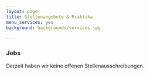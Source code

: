 ```yaml
---
layout: page
title: Stellenangebote & Praktika
menu_services: yes
background: backgrounds/services.jpg

---
```


### Jobs

Derzeit haben wir keine offenen Stellenausschreibungen.

<!--<a href="http://okfn.de/blog/2015/08/Stellenausschreibung-DIGIWHIST/">Front-end Developer (w/m) für das H2020 EU-Forschungsprojekt "The Digital Whistleblower. Fiscal Transparency, Risk Assessment and Impact of Good Governance Policies Assessed" (DIGIWHIST)</a> 


### Praktika


**Open Knowledge Foundation Deutschland sucht eine/n Praktikanten/in zum nächstmöglichen Zeitpunkt**

Du interessierst dich für Technologie, Politik, Design und Aktivismus. Storytelling ist deine Leidenschaft und das Internet dein Zuhause. Bloggen, schreiben und twittern machen dir Spaß. Du wolltest schon immer mal für eine NGO arbeiten, hast eine eigenständige Arbeitsweise, Lust viel zu lernen und dich weiterzuentwickeln.

Trifft auf dich zu? Dann freuen wir uns darauf, dich kennenzulernen. Wir bieten dir spannende Projekte, viel Freiraum für persönliche Entwicklung und flache Hierarchien.

* Start: ab sofort
* Zeit: 20h/Woche, befristet auf 3 Monate
* Gehalt: 660 Euro/Monat brutto 
* Ort: Open Knowledge Foundation Deutschland e.V., Berlin

Unterstützen würdest du uns beim Kultur-Hackathon [Coding da Vinci](http://codingdavinci.de), der Fortsetzung des [Energyhackdays](http://energyhack.de) und dem Informationsfreiheitsportal [FragdenStaat](https://fragdenstaat.de).

**Deine Aufgaben:**

* Mithilfe bei der Dokumentation von Coding da Vinci 2015
* Rechercheaufgaben
* Verfassen von Texten für Webseiten
* Betreuung von PR und Öffentlichkeitsarbeit
* Betreuung von IFG-Anfragen

**Deine Skills:**

* (Grund)kenntnisse von Informationsfreiheit
* Erfahrung in der Team- und Projektarbeit
* Open Data ist dir ein Begriff
* gute Schreibe
* Erfahrung mit Fundraising von Vorteil
* Programmier- und Designkenntnisse von Vorteil
* Sinn für Humor von Vorteil

Wenn du Interesse hast, dann schick uns deine Bewerbung per E-Mail an [getinvolved@okfn.de](mailto:getinvolved@okfn.de) 

Wir freuen uns auf dich!
Helene & Arne--> 
